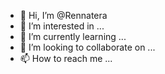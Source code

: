 - 👋 Hi, I’m @Rennatera
- 👀 I’m interested in ...
- 🌱 I’m currently learning ...
- 💞️ I’m looking to collaborate on ...
- 📫 How to reach me ...

<!---
Rennatera/Rennatera is a ✨ special ✨ repository because its `README.md` (this file) appears on your GitHub profile.
You can click the Preview link to take a look at your changes.
--->
